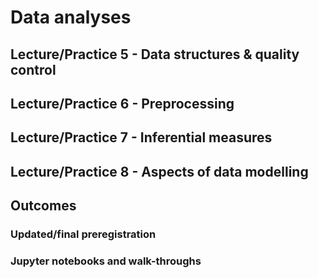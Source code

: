 # Data analyses

## Lecture/Practice 5 - Data structures & quality control

## Lecture/Practice 6 - Preprocessing

## Lecture/Practice 7 - Inferential measures

## Lecture/Practice 8 - Aspects of data modelling

## Outcomes

### Updated/final preregistration	

### Jupyter notebooks and walk-throughs
